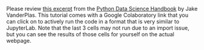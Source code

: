 Please review [this excerpt](https://jakevdp.github.io/PythonDataScienceHandbook/05.08-random-forests.html) from the [Python Data Science Handbook](https://www.oreilly.com/library/view/python-data-science/9781491912126/) by Jake VanderPlas.
This tutorial comes with a Google Colaboratory link that you can click on to actively run the code in a format that is very similar to JupyterLab. Note that the last 3 cells may not run due to an import issue, but you can see the results of those cells for yourself on the actual webpage.  
